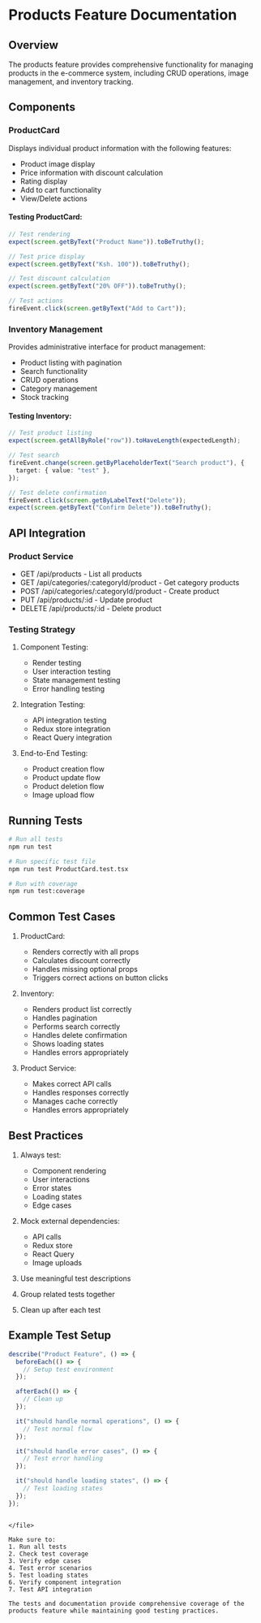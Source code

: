 # Products Feature Documentation

## Overview

The products feature provides comprehensive functionality for managing products in the e-commerce system, including CRUD operations, image management, and inventory tracking.

## Components

### ProductCard

Displays individual product information with the following features:

- Product image display
- Price information with discount calculation
- Rating display
- Add to cart functionality
- View/Delete actions

#### Testing ProductCard:

```typescript
// Test rendering
expect(screen.getByText("Product Name")).toBeTruthy();

// Test price display
expect(screen.getByText("Ksh. 100")).toBeTruthy();

// Test discount calculation
expect(screen.getByText("20% OFF")).toBeTruthy();

// Test actions
fireEvent.click(screen.getByText("Add to Cart"));
```

### Inventory Management

Provides administrative interface for product management:

- Product listing with pagination
- Search functionality
- CRUD operations
- Category management
- Stock tracking

#### Testing Inventory:

```typescript
// Test product listing
expect(screen.getAllByRole("row")).toHaveLength(expectedLength);

// Test search
fireEvent.change(screen.getByPlaceholderText("Search product"), {
  target: { value: "test" },
});

// Test delete confirmation
fireEvent.click(screen.getByLabelText("Delete"));
expect(screen.getByText("Confirm Delete")).toBeTruthy();
```

## API Integration

### Product Service

- GET /api/products - List all products
- GET /api/categories/:categoryId/product - Get category products
- POST /api/categories/:categoryId/product - Create product
- PUT /api/products/:id - Update product
- DELETE /api/products/:id - Delete product

### Testing Strategy

1. Component Testing:

   - Render testing
   - User interaction testing
   - State management testing
   - Error handling testing

2. Integration Testing:

   - API integration testing
   - Redux store integration
   - React Query integration

3. End-to-End Testing:
   - Product creation flow
   - Product update flow
   - Product deletion flow
   - Image upload flow

## Running Tests

```bash
# Run all tests
npm run test

# Run specific test file
npm run test ProductCard.test.tsx

# Run with coverage
npm run test:coverage
```

## Common Test Cases

1. ProductCard:

   - Renders correctly with all props
   - Calculates discount correctly
   - Handles missing optional props
   - Triggers correct actions on button clicks

2. Inventory:

   - Renders product list correctly
   - Handles pagination
   - Performs search correctly
   - Handles delete confirmation
   - Shows loading states
   - Handles errors appropriately

3. Product Service:
   - Makes correct API calls
   - Handles responses correctly
   - Manages cache correctly
   - Handles errors appropriately

## Best Practices

1. Always test:

   - Component rendering
   - User interactions
   - Error states
   - Loading states
   - Edge cases

2. Mock external dependencies:

   - API calls
   - Redux store
   - React Query
   - Image uploads

3. Use meaningful test descriptions

4. Group related tests together

5. Clean up after each test

## Example Test Setup

```typescript
describe("Product Feature", () => {
  beforeEach(() => {
    // Setup test environment
  });

  afterEach(() => {
    // Clean up
  });

  it("should handle normal operations", () => {
    // Test normal flow
  });

  it("should handle error cases", () => {
    // Test error handling
  });

  it("should handle loading states", () => {
    // Test loading states
  });
});
```

```

</file>

Make sure to:
1. Run all tests
2. Check test coverage
3. Verify edge cases
4. Test error scenarios
5. Test loading states
6. Verify component integration
7. Test API integration

The tests and documentation provide comprehensive coverage of the products feature while maintaining good testing practices.
```
